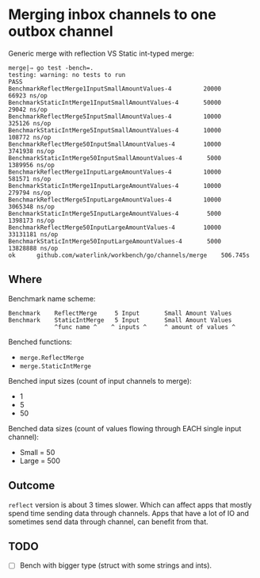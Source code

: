 # Merging inbox channels to one outbox channel

Generic merge with reflection VS Static int-typed merge:

```
merge|⇒ go test -bench=.
testing: warning: no tests to run
PASS
BenchmarkReflectMerge1InputSmallAmountValues-4   	   20000	     66923 ns/op
BenchmarkStaticIntMerge1InputSmallAmountValues-4 	   50000	     29042 ns/op
BenchmarkReflectMerge5InputSmallAmountValues-4   	   10000	    325126 ns/op
BenchmarkStaticIntMerge5InputSmallAmountValues-4 	   10000	    108772 ns/op
BenchmarkReflectMerge50InputSmallAmountValues-4  	   10000	   3741938 ns/op
BenchmarkStaticIntMerge50InputSmallAmountValues-4	    5000	   1389956 ns/op
BenchmarkReflectMerge1InputLargeAmountValues-4   	   10000	    581571 ns/op
BenchmarkStaticIntMerge1InputLargeAmountValues-4 	   10000	    279794 ns/op
BenchmarkReflectMerge5InputLargeAmountValues-4   	   10000	   3065348 ns/op
BenchmarkStaticIntMerge5InputLargeAmountValues-4 	    5000	   1398173 ns/op
BenchmarkReflectMerge50InputLargeAmountValues-4  	   10000	  33131181 ns/op
BenchmarkStaticIntMerge50InputLargeAmountValues-4	    5000	  13828888 ns/op
ok  	github.com/waterlink/workbench/go/channels/merge	506.745s
```

## Where

Benchmark name scheme:

```
Benchmark    ReflectMerge     5 Input       Small Amount Values
Benchmark    StaticIntMerge   5 Input       Small Amount Values
             ^func name ^    ^ inputs ^     ^ amount of values ^
```

Benched functions:
- `merge.ReflectMerge`
- `merge.StaticIntMerge`

Benched input sizes (count of input channels to merge):
- 1
- 5
- 50

Benched data sizes (count of values flowing through EACH single input channel):
- Small = 50
- Large = 500

## Outcome

`reflect` version is about 3 times slower. Which can affect apps that mostly
spend time sending data through channels. Apps that have a lot of IO and
sometimes send data through channel, can benefit from that.

## TODO

- [ ] Bench with bigger type (struct with some strings and ints).
